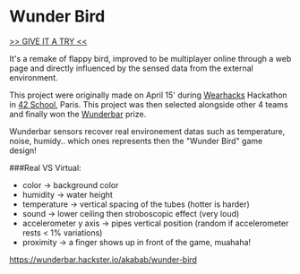 # Wunder Bird

[>> GIVE IT A TRY <<](http://ycribier:8000)

It's a remake of flappy bird, improved to be multiplayer online through a web page and directly influenced by the sensed data from the external environment.  

This project were originally made on April 15' during [Wearhacks](http://www.wearhacks.com/) Hackathon in [42 School](http://www.42.fr/), Paris. This project was then selected alongside other 4 teams and finally won the [Wunderbar](https://www.relayr.io/products-services/wunderbar/) prize.

Wunderbar sensors recover real environement datas such as temperature, noise, humidy.. which ones represents then the "Wunder Bird" game design!

###Real VS Virtual:
- color -> background color  
- humidity -> water height
- temperature -> vertical spacing of the tubes (hotter is harder)
- sound -> lower ceiling then stroboscopic effect (very loud)
- accelerometer y axis -> pipes vertical position (random if accelerometer rests < 1% variations)
- proximity -> a finger shows up in front of the game, muahaha!

https://wunderbar.hackster.io/akabab/wunder-bird
